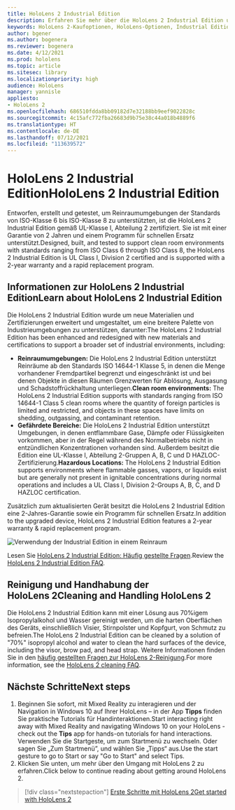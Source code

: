 ```yaml
---
title: HoloLens 2 Industrial Edition
description: Erfahren Sie mehr über die HoloLens 2 Industrial Edition und was sie tun müssen, wenn Sie ein eigenes Gerät erhalten haben.
keywords: HoloLens 2-Kaufoptionen, HoloLens-Optionen, Industrial Edition
author: bgener
ms.author: bogenera
ms.reviewer: bogenera
ms.date: 4/12/2021
ms.prod: hololens
ms.topic: article
ms.sitesec: library
ms.localizationpriority: high
audience: HoloLens
manager: yannisle
appliesto:
- HoloLens 2
ms.openlocfilehash: 686510fdda8bb09182d7e32188bb9eef9022828c
ms.sourcegitcommit: 4c15afc772fba26683d9b75e38c44a018b4889f6
ms.translationtype: HT
ms.contentlocale: de-DE
ms.lasthandoff: 07/12/2021
ms.locfileid: "113639572"
---
```

# <a name="hololens-2-industrial-edition"></a><span data-ttu-id="04d7d-104">HoloLens 2 Industrial Edition</span><span class="sxs-lookup"><span data-stu-id="04d7d-104">HoloLens 2 Industrial Edition</span></span>

<span data-ttu-id="04d7d-105">Entworfen, erstellt und getestet, um Reinraumumgebungen der Standards von ISO-Klasse 6 bis ISO-Klasse 8 zu unterstützten, ist die HoloLens 2 Industrial Edition gemäß UL-Klasse I, Abteilung 2 zertifiziert. Sie ist mit einer Garantie von 2 Jahren und einem Programm für schnellen Ersatz unterstützt.</span><span class="sxs-lookup"><span data-stu-id="04d7d-105">Designed, built, and tested to support clean room environments with standards ranging from ISO Class 6 through ISO Class 8, the HoloLens 2 Industrial Edition is UL Class I, Division 2 certified and is supported with a 2-year warranty and a rapid replacement program.</span></span>

## <a name="learn-about-hololens-2-industrial-edition"></a><span data-ttu-id="04d7d-106">Informationen zur HoloLens 2 Industrial Edition</span><span class="sxs-lookup"><span data-stu-id="04d7d-106">Learn about HoloLens 2 Industrial Edition</span></span>

<span data-ttu-id="04d7d-107">Die HoloLens 2 Industrial Edition wurde um neue Materialien und Zertifizierungen erweitert und umgestaltet, um eine breitere Palette von Industrieumgebungen zu unterstützen, darunter:</span><span class="sxs-lookup"><span data-stu-id="04d7d-107">The HoloLens 2 Industrial Edition has been enhanced and redesigned with new materials and certifications to support a broader set of industrial environments, including:</span></span>

- <span data-ttu-id="04d7d-108">**Reinraumumgebungen:** Die HoloLens 2 Industrial Edition unterstützt Reinräume ab den Standards ISO 14644-1 Klasse 5, in denen die Menge vorhandener Fremdpartikel begrenzt und eingeschränkt ist und bei denen Objekte in diesen Räumen Grenzwerten für Ablösung, Ausgasung und Schadstoffrückhaltung unterliegen.</span><span class="sxs-lookup"><span data-stu-id="04d7d-108">**Clean room environments:** The HoloLens 2 Industrial Edition supports with standards ranging from ISO 14644-1 Class 5 clean rooms where the quantity of foreign particles is limited and restricted, and objects in these spaces have limits on shedding, outgassing, and contaminant retention.</span></span>
- <span data-ttu-id="04d7d-109">**Gefährdete Bereiche:** Die HoloLens 2 Industrial Edition unterstützt Umgebungen, in denen entflammbare Gase, Dämpfe oder Flüssigkeiten vorkommen, aber in der Regel während des Normalbetriebs nicht in entzündlichen Konzentrationen vorhanden sind. Außerdem besitzt die Edition eine UL-Klasse I, Abteilung 2-Gruppen A, B, C und D HAZLOC-Zertifizierung.</span><span class="sxs-lookup"><span data-stu-id="04d7d-109">**Hazardous Locations:** The HoloLens 2 Industrial Edition supports environments where flammable gasses, vapors, or liquids exist but are generally not present in ignitable concentrations during normal operations and includes a UL Class I, Division 2-Groups A, B, C, and D HAZLOC certification.</span></span>

<span data-ttu-id="04d7d-110">Zusätzlich zum aktualisierten Gerät besitzt die HoloLens 2 Industrial Edition eine 2-Jahres-Garantie sowie ein Programm für schnellen Ersatz.</span><span class="sxs-lookup"><span data-stu-id="04d7d-110">In addition to the upgraded device, HoloLens 2 Industrial Edition features a 2-year warranty & rapid replacement program.</span></span>

![Verwendung der Industrial Edition in einem Reinraum](./images/ie-small-pic.png)

<span data-ttu-id="04d7d-112">Lesen Sie [HoloLens 2 Industrial Edition: Häufig gestellte Fragen](hololens2-industrial-edition-faq.md).</span><span class="sxs-lookup"><span data-stu-id="04d7d-112">Review the [HoloLens 2 Industrial Edition FAQ](hololens2-industrial-edition-faq.md).</span></span>

## <a name="cleaning-and-handling-hololens-2"></a><span data-ttu-id="04d7d-113">Reinigung und Handhabung der HoloLens 2</span><span class="sxs-lookup"><span data-stu-id="04d7d-113">Cleaning and Handling HoloLens 2</span></span>

<span data-ttu-id="04d7d-114">Die HoloLens 2 Industrial Edition kann mit einer Lösung aus 70%igem Isopropylalkohol und Wasser gereinigt werden, um die harten Oberflächen des Geräts, einschließlich Visier, Stirnpolster und Kopfgurt, von Schmutz zu befreien.</span><span class="sxs-lookup"><span data-stu-id="04d7d-114">The HoloLens 2 Industrial Edition can be cleaned by a solution of "70%" isopropyl alcohol and water to clean the hard surfaces of the device, including the visor, brow pad, and head strap.</span></span> <span data-ttu-id="04d7d-115">Weitere Informationen finden Sie in den [häufig gestellten Fragen zur HoloLens 2-Reinigung](/hololens/hololens2-maintenance).</span><span class="sxs-lookup"><span data-stu-id="04d7d-115">For more information, see the [HoloLens 2 cleaning FAQ](/hololens/hololens2-maintenance).</span></span>

## <a name="next-steps"></a><span data-ttu-id="04d7d-116">Nächste Schritte</span><span class="sxs-lookup"><span data-stu-id="04d7d-116">Next steps</span></span>

1. <span data-ttu-id="04d7d-117">Beginnen Sie sofort, mit Mixed Reality zu interagieren und der Navigation in Windows 10 auf Ihrer HoloLens – in der App **Tipps** finden Sie praktische Tutorials für Handinteraktionen.</span><span class="sxs-lookup"><span data-stu-id="04d7d-117">Start interacting right away with Mixed Reality and navigating Windows 10 on your HoloLens - check out the **Tips** app for hands-on tutorials for hand interactions.</span></span> <span data-ttu-id="04d7d-118">Verwenden Sie die Startgeste, um zum Startmenü zu wechseln. Oder sagen Sie „Zum Startmenü”, und wählen Sie „Tipps“ aus.</span><span class="sxs-lookup"><span data-stu-id="04d7d-118">Use the start gesture to go to Start or say "Go to Start" and select Tips.</span></span>
1. <span data-ttu-id="04d7d-119">Klicken Sie unten, um mehr über den Umgang mit HoloLens 2 zu erfahren.</span><span class="sxs-lookup"><span data-stu-id="04d7d-119">Click below to continue reading about getting around HoloLens 2.</span></span>

> [!div class="nextstepaction"]
> [<span data-ttu-id="04d7d-120">Erste Schritte mit HoloLens 2</span><span class="sxs-lookup"><span data-stu-id="04d7d-120">Get started with HoloLens 2</span></span>](hololens2-basic-usage.md)